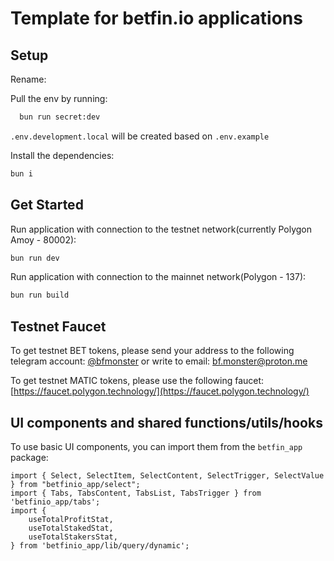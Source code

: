 # Template for betfin.io applications

## Setup

Rename:

Pull the env by running:

```bash
  bun run secret:dev
```

`.env.development.local` will be created based on `.env.example`

Install the dependencies:

```bash
bun i
```

## Get Started

Run application with connection to the testnet network(currently Polygon Amoy - 80002):

```bash
bun run dev
```

Run application with connection to the mainnet network(Polygon - 137):

```bash
bun run build
```

## Testnet Faucet

To get testnet BET tokens, please send your address to the following telegram
account: [@bfmonster](https://t.me/bfmonster)
or write to email: [bf.monster@proton.me](mailto:bf.monster@proton.me)

To get testnet MATIC tokens, please use the following
faucet: [https://faucet.polygon.technology/](https://faucet.polygon.technology/)

## UI components and shared functions/utils/hooks

To use basic UI components, you can import them from the `betfin_app` package:

```tsx
import { Select, SelectItem, SelectContent, SelectTrigger, SelectValue } from "betfinio_app/select";
import { Tabs, TabsContent, TabsList, TabsTrigger } from 'betfinio_app/tabs';
import {
	useTotalProfitStat,
	useTotalStakedStat,
	useTotalStakersStat,
} from 'betfinio_app/lib/query/dynamic';
```